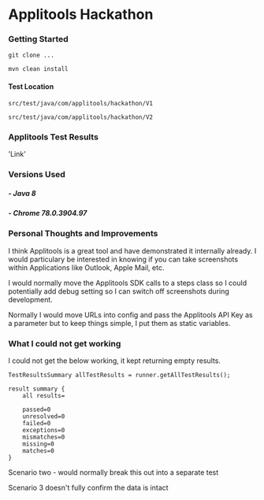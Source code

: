 # Applitools Hackathon

### Getting Started

`git clone ...`

`mvn clean install`

#### Test Location

```src/test/java/com/applitools/hackathon/V1```

```src/test/java/com/applitools/hackathon/V2```


### Applitools Test Results

'Link'

### Versions Used
##### - Java 8 
##### - Chrome 78.0.3904.97



### Personal Thoughts and Improvements

I think Applitools is a great tool and have demonstrated it internally already. I would particulary be interested
in knowing if you can take screenshots within Applications like Outlook, Apple Mail, etc. 

I would normally move the Applitools SDK calls to a steps class so I could potentially add debug setting so 
I can switch off screenshots during development.

Normally I would move URLs into config and pass the Applitools API Key as a parameter but to keep things simple,
I put them as static variables.


### What I could not get working

I could not get the below working, it kept returning empty results. 
```
TestResultsSummary allTestResults = runner.getAllTestResults();
```

```
result summary {
	all results=
		
	passed=0
	unresolved=0
	failed=0
	exceptions=0
	mismatches=0
	missing=0
	matches=0
}
```



Scenario two - would normally break this out into a separate test

Scenario 3 doesn't fully confirm the data is intact